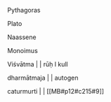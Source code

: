 Pythagoras

Plato

Naassene

Monoimus

Viśvātma | | rūḥ l kull

dharmātmaja | | autogen

caturmurti | | 
[[MB#p12#c215#9]]
